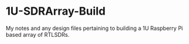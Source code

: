 # 1U-SDRArray-Build
My notes and any design files pertaining to building a 1U Raspberry Pi based array of RTLSDRs.
